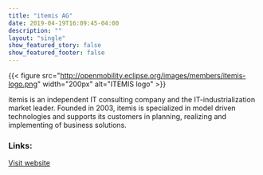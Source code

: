 ```yaml
---
title: "itemis AG"
date: 2019-04-19T16:09:45-04:00
description: ""
layout: "single"
show_featured_story: false
show_featured_footer: false
---
```


{{< figure src="http://openmobility.eclipse.org/images/members/itemis-logo.png" width="200px" alt="ITEMIS logo" >}}
<!--more-->

itemis is an independent IT consulting company and the IT-industrialization market leader. Founded in 2003, itemis is specialized in model driven technologies and supports its customers in planning, realizing and implementing of business solutions. 

### Links:

[Visit website](https://www.itemis.com/)
